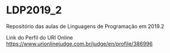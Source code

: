 # LDP2019_2
Repositório das aulas de Linguagens de Programação em 2019.2

Link do Perfil do URI Online https://www.urionlinejudge.com.br/judge/en/profile/386996
